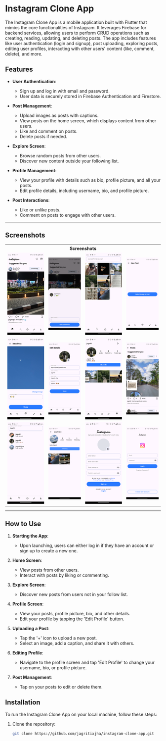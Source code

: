 # Instagram Clone App

The Instagram Clone App is a mobile application built with Flutter that mimics the core functionalities of Instagram. It leverages Firebase for backend services, allowing users to perform CRUD operations such as creating, reading, updating, and deleting posts. The app includes features like user authentication (login and signup), post uploading, exploring posts, editing user profiles, interacting with other users' content (like, comment, delete), and more.

## Features

- **User Authentication**: 
  - Sign up and log in with email and password.
  - User data is securely stored in Firebase Authentication and Firestore.
  
- **Post Management**:
  - Upload images as posts with captions.
  - View posts on the home screen, which displays content from other users.
  - Like and comment on posts.
  - Delete posts if needed.

- **Explore Screen**:
  - Browse random posts from other users.
  - Discover new content outside your following list.

- **Profile Management**:
  - View your profile with details such as bio, profile picture, and all your posts.
  - Edit profile details, including username, bio, and profile picture.

- **Post Interactions**:
  - Like or unlike posts.
  - Comment on posts to engage with other users.

---

## Screenshots

<table style="border-collapse: collapse; width: 100%;">
<tr>
<th colspan="4" style="text-align: center; border: 0;">Screenshots</th>
</tr>
<tr>
<td style="width: 250px; border: 0;">

<img src="screenshots/screenshot1.png" height="auto" />

</td>
<td style="width: 220px; border: 0;">

<img src="screenshots/screenshot2.png" height="auto" />

</td>
<td style="width: 220px; border: 0;">

<img src="screenshots/screenshot3.png" height="auto" />

</td>
<td style="width: 220px; border: 0;">

<img src="screenshots/screenshot4.png" height="auto" />

</td>

</tr>

<tr>
<td style="width: 250px; border: 0;">

<img src="screenshots/screenshot5.png" height="auto" />

</td>
<td style="width: 220px; border: 0;">

<img src="screenshots/screenshot6.png" height="auto" />

</td>
<td style="width: 220px; border: 0;">

<img src="screenshots/screenshot7.png" height="auto" />

</td>
<td style="width: 220px; border: 0;">

<img src="screenshots/screenshot8.png" height="auto" />

</td>

</tr>

<tr>
<td style="width: 250px; border: 0;">

<img src="screenshots/screenshot9.png" height="auto" />

</td>
<td style="width: 220px; border: 0;">

<img src="screenshots/screenshot10.png" height="auto" />
</td>
<td style="width: 250px; border: 0;">

<img src="screenshots/screenshot11.png" height="auto" />

</td>
<td style="width: 220px; border: 0;">

<img src="screenshots/screenshot12.png" height="auto" />
</td>

</tr>

</table>


---

## How to Use

1. **Starting the App**:
   - Upon launching, users can either log in if they have an account or sign up to create a new one.

2. **Home Screen**:
   - View posts from other users.
   - Interact with posts by liking or commenting.

3. **Explore Screen**:
   - Discover new posts from users not in your follow list.
   
4. **Profile Screen**:
   - View your posts, profile picture, bio, and other details.
   - Edit your profile by tapping the 'Edit Profile' button.

5. **Uploading a Post**:
   - Tap the '+' icon to upload a new post.
   - Select an image, add a caption, and share it with others.

6. **Editing Profile**:
   - Navigate to the profile screen and tap 'Edit Profile' to change your username, bio, or profile picture.

7. **Post Management**:
   - Tap on your posts to edit or delete them.

## Installation

To run the Instagram Clone App on your local machine, follow these steps:

1. Clone the repository:
   ```bash
   git clone https://github.com/jagritixjha/instagram-clone-app.git
